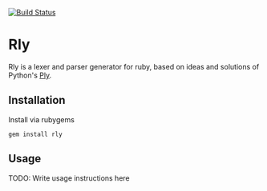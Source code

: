 [![Build Status](https://secure.travis-ci.org/farcaller/rly.png?branch=master)](http://travis-ci.org/farcaller/rly)

# Rly

Rly is a lexer and parser generator for ruby, based on ideas and solutions of Python's [Ply](http://www.dabeaz.com/ply/).

## Installation

Install via rubygems

    gem install rly

## Usage

TODO: Write usage instructions here
